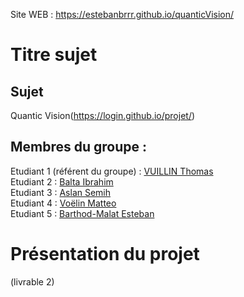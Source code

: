 Site WEB : https://estebanbrrr.github.io/quanticVision/
# Titre sujet   

## Sujet
Quantic Vision(https://login.github.io/projet/)

## Membres du groupe :

Etudiant 1 (référent du groupe) :  [VUILLIN Thomas](mailto:thomas.vuillin@edu.univ-fcomte.fr?subject=SAE_1_05_06)  
Etudiant 2 : [Balta Ibrahim](mailto:ibrahim.balta@edu.univ-fcomte.fr?subject=SAE_1_05_06)   
Etudiant 3 : [Aslan Semih](mailto:thomas.vuillin@edu.univ-fcomte.fr?subject=SAE_1_05_06)  
Etudiant 4 : [Voëlin Matteo](mailto:semih.aslan@edu.univ-fcomte.fr?subject=SAE_1_05_06)  
Etudiant 5 : [Barthod-Malat Esteban](mailto:esteban.barthod-malat@edu.univ-fcomte.fr?subject=SAE_1_05_06) 

# Présentation du projet

(livrable 2)
